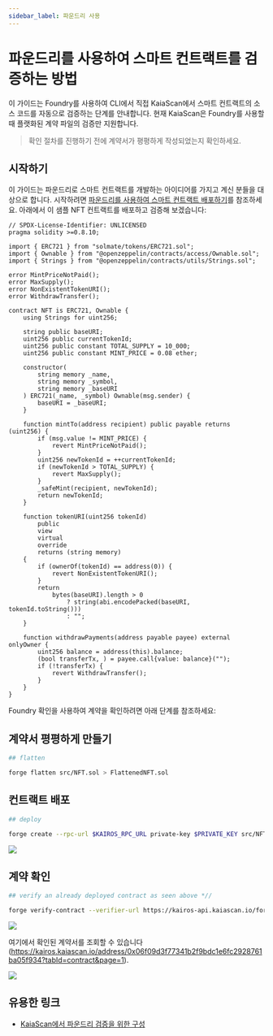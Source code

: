 ```yaml
---
sidebar_label: 파운드리 사용
---
```


# 파운드리를 사용하여 스마트 컨트랙트를 검증하는 방법

이 가이드는 Foundry를 사용하여 CLI에서 직접 KaiaScan에서 스마트 컨트랙트의 소스 코드를 자동으로 검증하는 단계를 안내합니다. 현재 KaiaScan은 Foundry를 사용할 때 플랫화된 계약 파일의 검증만 지원합니다.

> 확인 절차를 진행하기 전에 계약서가 평평하게 작성되었는지 확인하세요.

## 시작하기

이 가이드는 파운드리로 스마트 컨트랙트를 개발하는 아이디어를 가지고 계신 분들을 대상으로 합니다. 시작하려면 [파운드리를 사용하여 스마트 컨트랙트 배포하기](../deploy/foundry.md)를 참조하세요.   아래에서 이 샘플 NFT 컨트랙트를 배포하고 검증해 보겠습니다:

```solidity
// SPDX-License-Identifier: UNLICENSED
pragma solidity >=0.8.10;

import { ERC721 } from "solmate/tokens/ERC721.sol";
import { Ownable } from "@openzeppelin/contracts/access/Ownable.sol";
import { Strings } from "@openzeppelin/contracts/utils/Strings.sol";

error MintPriceNotPaid();
error MaxSupply();
error NonExistentTokenURI();
error WithdrawTransfer();

contract NFT is ERC721, Ownable {
    using Strings for uint256;

    string public baseURI;
    uint256 public currentTokenId;
    uint256 public constant TOTAL_SUPPLY = 10_000;
    uint256 public constant MINT_PRICE = 0.08 ether;

    constructor(
        string memory _name,
        string memory _symbol,
        string memory _baseURI
    ) ERC721(_name, _symbol) Ownable(msg.sender) {
        baseURI = _baseURI;
    }

    function mintTo(address recipient) public payable returns (uint256) {
        if (msg.value != MINT_PRICE) {
            revert MintPriceNotPaid();
        }
        uint256 newTokenId = ++currentTokenId;
        if (newTokenId > TOTAL_SUPPLY) {
            revert MaxSupply();
        }
        _safeMint(recipient, newTokenId);
        return newTokenId;
    }

    function tokenURI(uint256 tokenId)
        public
        view
        virtual
        override
        returns (string memory)
    {
        if (ownerOf(tokenId) == address(0)) {
            revert NonExistentTokenURI();
        }
        return
            bytes(baseURI).length > 0
                ? string(abi.encodePacked(baseURI, tokenId.toString()))
                : "";
    }

    function withdrawPayments(address payable payee) external onlyOwner {
        uint256 balance = address(this).balance;
        (bool transferTx, ) = payee.call{value: balance}("");
        if (!transferTx) {
            revert WithdrawTransfer();
        }
    }
}
```

Foundry 확인을 사용하여 계약을 확인하려면 아래 단계를 참조하세요:

## 계약서 평평하게 만들기

```bash
## flatten

forge flatten src/NFT.sol > FlattenedNFT.sol
```

## 컨트랙트 배포

```bash
## deploy

forge create --rpc-url $KAIROS_RPC_URL private-key $PRIVATE_KEY src/NFT.sol:NFT  --broadcast --constructor-args "Kento" "KT" "https://ipfs.io/ipfs/QmdcURmN1kEEtKgnbkVJJ8hrmsSWHpZvLkRgsKKoiWvW9g?filename=simple_bull.json"
```

![](/img/build/smart-contracts/verify/foundry-verify-deploy.png)

## 계약 확인

```bash
## verify an already deployed contract as seen above *//

forge verify-contract --verifier-url https://kairos-api.kaiascan.io/forge-verify-flatten --chain-id 1001 --constructor-args $(cast abi-encode "constructor(string,string,string)" "Kento" "KT" "https://ipfs.io/ipfs/QmdcURmN1kEEtKgnbkVJJ8hrmsSWHpZvLkRgsKKoiWvW9g?filename=simple_bull.json") --compiler-version v0.8.26+commit.8a97fa7a 0x06F09d3f77341B2f9bDC1E6fc2928761ba05f934 FlattenedNFT.sol:NFT --retries 1
```

![](/img/build/smart-contracts/verify/foundry-verify-bash.png)

여기에서 확인된 계약서를 조회할 수 있습니다(https://kairos.kaiascan.io/address/0x06f09d3f77341b2f9bdc1e6fc2928761ba05f934?tabId=contract&page=1).

![](/img/build/smart-contracts/verify/foundry-verify-ks-page.png)

## 유용한 링크

- [KaiaScan에서 파운드리 검증을 위한 구성](https://docs.kaiascan.io/smart-contract-verification/foundry-verify)





